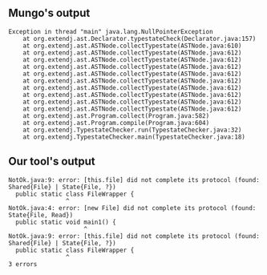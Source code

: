 ## Mungo's output

```
Exception in thread "main" java.lang.NullPointerException
	at org.extendj.ast.Declarator.typestateCheck(Declarator.java:157)
	at org.extendj.ast.ASTNode.collectTypestate(ASTNode.java:610)
	at org.extendj.ast.ASTNode.collectTypestate(ASTNode.java:612)
	at org.extendj.ast.ASTNode.collectTypestate(ASTNode.java:612)
	at org.extendj.ast.ASTNode.collectTypestate(ASTNode.java:612)
	at org.extendj.ast.ASTNode.collectTypestate(ASTNode.java:612)
	at org.extendj.ast.ASTNode.collectTypestate(ASTNode.java:612)
	at org.extendj.ast.ASTNode.collectTypestate(ASTNode.java:612)
	at org.extendj.ast.ASTNode.collectTypestate(ASTNode.java:612)
	at org.extendj.ast.ASTNode.collectTypestate(ASTNode.java:612)
	at org.extendj.ast.ASTNode.collectTypestate(ASTNode.java:612)
	at org.extendj.ast.Program.collect(Program.java:582)
	at org.extendj.ast.Program.compile(Program.java:604)
	at org.extendj.TypestateChecker.run(TypestateChecker.java:32)
	at org.extendj.TypestateChecker.main(TypestateChecker.java:18)```

## Our tool's output

```
NotOk.java:9: error: [this.file] did not complete its protocol (found: Shared{File} | State{File, ?})
  public static class FileWrapper {
                ^
NotOk.java:4: error: [new File] did not complete its protocol (found: State{File, Read})
  public static void main1() {
                     ^
NotOk.java:9: error: [this.file] did not complete its protocol (found: Shared{File} | State{File, ?})
  public static class FileWrapper {
                ^
3 errors```
